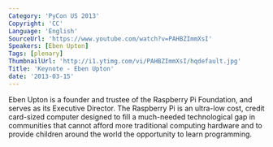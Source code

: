 ```yaml
---
Category: 'PyCon US 2013'
Copyright: 'CC'
Language: 'English'
SourceUrl: 'https://www.youtube.com/watch?v=PAHBZImmXsI'
Speakers: [Eben Upton]
Tags: [plenary]
ThumbnailUrl: 'http://i1.ytimg.com/vi/PAHBZImmXsI/hqdefault.jpg'
Title: 'Keynote - Eben Upton'
date: '2013-03-15'
---
```

Eben Upton is a founder and trustee of the Raspberry Pi Foundation, and serves as its Executive Director. The Raspberry Pi is an ultra-low cost, credit card-sized computer designed to fill a much-needed technological gap in communities that cannot afford more traditional computing hardware and to provide children around the world the opportunity to learn programming.
